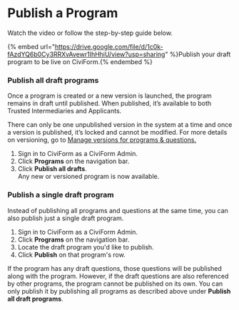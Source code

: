 # Publish a Program

Watch the video or follow the step-by-step guide below.

{% embed url="https://drive.google.com/file/d/1c0k-fAzdYQ6b0Cy3RRXvAvewr1IhHhiU/view?usp=sharing" %}Publish your draft program to be live on CiviForm.{% endembed %}

### Publish all draft programs

Once a program is created or a new version is launched, the program remains in draft until published. When published, it’s available to both Trusted Intermediaries and Applicants.

There can only be one unpublished version in the system at a time and once a version is published, it’s locked and cannot be modified. For more details on versioning, go to [Manage versions for programs & questions.](manage-versions-for-programs-and-questions.md)

1. Sign in to CiviForm as a CiviForm Admin.
2. Click **Programs** on the navigation bar.
3. Click **Publish all drafts**.\
   Any new or versioned program is now available.

### Publish a single draft program

Instead of publishing all programs and questions at the same time, you can also publish just a single draft program.

1. Sign in to CiviForm as a CiviForm Admin.
2. Click **Programs** on the navigation bar.
3. Locate the draft program you'd like to publish.
4. Click **Publish** on that program's row.

If the program has any draft questions, those questions will be published along with the program. However, if the draft questions are also referenced by other programs, the program cannot be published on its own. You can only publish it by publishing all programs as described above under **Publish all draft programs**.
